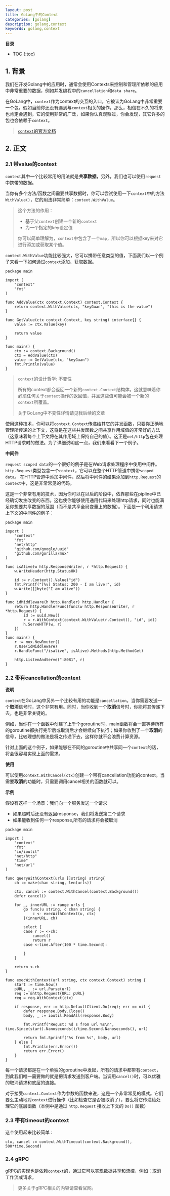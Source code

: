 ```yaml
---
layout: post 
title: GoLang中的Context
categories: [golang]
description: golang,context
keywords: golang,context
---
```



**目录**

* TOC
{:toc}

## 1. 背景
我们在开发Golang中的应用时，通常会使用Contexts来控制和管理所依赖的应用中非常重要的数据，例如并发编程中的`cancellation`和`data share`。

在GoLang中，`context`作为context的交互的入口，它被认为GoLang中非常重要一个包。假如当前你还没有遇到与`context`相关的操作，那么，相信在不久的将来也肯定会遇到，它的使用非常的广泛，如果你认真观察过，你会发现，其它许多的包也会依赖于`context`。

> [`context`的官方文档](https://golang.org/pkg/context)

## 2. 正文

### 2.1 带value的context
`context`其中一个比较常用的用法就是**共享数据**，另外，我们也可以使用`request`中携带的数据。

当你有多个方法/函数之间需要共享数据时，你可以尝试使用一下`context`中的方法`WithValue()`，它的用法非常简单：`context.WithValue`。

> 这个方法的作用：
> - 基于父`context`创建一个新的`context`
> - 为一个指定的key设定值
> 
> 你可以简单理解为，`context`中包含了一个`map`，所以你可以根据key来对它进行添加或获取某个值。

`context.WithValue`功能比较强大，它可以携带任意类型的值，下面我们以一个例子来看一下如何通过`context`添加、获取数据。

```golang
package main

import (
	"context"
	"fmt"
)

func AddValue(ctx context.Context) context.Context {
	return context.WithValue(ctx, "keyGuan", "this is the value")
}

func GetValue(ctx context.Context, key string) interface{} {
	value := ctx.Value(key)

	return value
}

func main() {
	ctx := context.Background()
	ctx = AddValue(ctx)
	value := GetValue(ctx, "keyGuan")
	fmt.Println(value)
}
```
> `context`的设计哲学: 不变性
>
> 所有的context都会返回一个新的`context.Context`结构体。这就意味着你必须任何关于`context`操作的返回值，并且这些值可能会被一个新的`context`所覆盖。
> 
> 关于GoLang中不变性详情请见我后续的文章

使用这种技术，你可以将`context.Context`传递给其它的并发函数，只要你正确地管理所传递的上下文，这将是在这些并发函数之间共享作用域值的非常好的方法（这意味着每个上下文将在其作用域上保持自己的值）。这正是`net/http`包在处理HTTP请求时的做法。为了详细说明这一点，我们来看看下一个例子。

**中间件**

`request scoped data`的一个很好的例子是在Web请求处理程序中使用中间件。`http.Request`类型包含一个`context`，它可以在整个HTTP管道中携带`scoped data`。
在HTTP管道中添加中间件，然后将中间件的结果添加到`http.Request`的`context`中，这是非常常见的代码。

这是一个非常有用的技术，因为你可以在以后的阶段中，依靠那些在pipline中已经确切发生改变的东西。这也使你能够使用通用代码来处理http请求，同时也能满足你想要共享数据的范围（而不是共享全局变量上的数据）。下面是一个利用请求上下文的中间件的例子：

```golang
package main

import (
	"context"
	"fmt"
	"net/http"
	"github.com/google/uuid"
	"github.com/gorilla/mux"
)

func isAlive(w http.ResponseWriter, r *http.Request) {
	w.WriteHeader(http.StatusOK)

	id := r.Context().Value("id")
	fmt.Printf("[%v] Status: 200 - I am live!", id)
	w.Write([]byte("I am alive"))
}

func idMiddleware(h http.Handler) http.Handler {
	return http.HandlerFunc(func(w http.ResponseWriter, r *http.Request) {
		id := uuid.New()
		r = r.WithContext(context.WithValue(r.Context(), "id", id))
		h.ServeHTTP(w, r)
	})
}
func main() {
	r := mux.NewRouter()
	r.Use(idMiddleware)
	r.HandleFunc("/isalive", isAlive).Methods(http.MethodGet)

	http.ListenAndServe(":8081", r)
}
```

### 2.2 带有cancellation的context

**说明**

`context`在GoLang中另外一个比较有用的功能是`cancellation`。当你需要发送一个**取消**信号时，这个非常有用。同时，当你收到一个**取消**信号时，你能将其传递下去，也是非常关键的。

例如，当你在一个函数中创建了上千个goroutine时，main函数将会一直等待所有的goroutine都执行完毕后或取消后才会继续向下执行；如果你收到了一个**取消**的信号，比较理想的做法是将之传递下去，这样你就不会浪费计算资源。

针对上面的这个例子，如果能够在不同的goroutine中共享同一个`context`的话，将会很容易实现上面的需求。

**使用**

可以使用`context.WithCancel(ctx)`创建一个带有cancellation功能的context。当需要**取消**的功能时，只需要调用cancel相关的函数就可以。

**示例**

假设有这样一个场景：我们向一个服务发送一个请求
- 如果超时后还没有返回response，我们将发送第二个请求
- 如果能收到任何一个response,所有的请求将会被取消

```golang
package main

import (
	"context"
	"fmt"
	"io/ioutil"
	"net/http"
	"time"
	"net/url"
)

func queryWithContext(urls []string) string{
	ch := make(chan string, len(urls))

	ctx, cancel := context.WithCancel(context.Background())
	defer cancel()

	for _, innerURL := range urls {
		go func(u string, c chan string) {
			c <- execWithContext(u, ctx)
		}(innerURL, ch)

		select {
		case r := <-ch:
			cancel()
			return r
		case <-time.After(100 * time.Second):

		}
	}

	return <-ch
}

func execWithContext(url string, ctx context.Context) string {
	start := time.Now()
	pURL, _ := url.Parse(url)
	req := &http.Request{URL: pURL}
	req = req.WithContext(ctx)

	if response, err := http.DefaultClient.Do(req); err == nil {
		defer response.Body.Close()
		body, _ := ioutil.ReadAll(response.Body)

		fmt.Printf("Requst: %d s from url %s\n", time.Since(start).Nanoseconds()/time.Second.Nanoseconds(), url)

		return fmt.Sprintf("%s from %s", body, url)
	} else {
		fmt.Println(err.Error())
		return err.Error()
	}
}
```

每一个请求都是在一个单独的goroutine中发起，所有的请求中都带有`context`，到此我们唯一需要做的就是把请求发送到客户端。当调用`cancel()`时，可以优雅的取消请求和底层的连接。

对于接受`context.Context`作为参数的函数来说，这是一个非常常见的模式。它们要么主动地对`context`进行操作（比如检查它是否被取消了），要么将它传递给处理它的底层函数（本例中是通过 `http.Request` 接收上下文的 `Do()` 函数）

### 2.3 带有timeout的context
这个使用起来比较简单：
```golang
ctx, cancel := context.WithTimeout(context.Background(), 500*time.Second)
```

### 2.4 gRPC
gRPC的实现也是依赖`context`的，通过它可以实现数据共享和流控，例如：取消工作流或请求。

> 更多关于gRPC相关的内容请查看官网。
